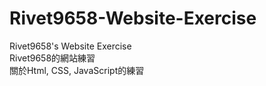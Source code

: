 # Rivet9658-Website-Exercise
Rivet9658's Website Exercise  
Rivet9658的網站練習  
關於Html, CSS, JavaScript的練習
